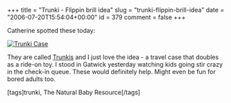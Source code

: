 +++
title = "Trunki - Flippin brill idea"
slug = "trunki-flippin-brill-idea"
date = "2006-07-20T15:54:04+00:00"
id = 379
comment = false
+++

Catherine spotted these today:

[ ![Trunki Case](http://www.thenaturalbabyresource.com/store/images/trunki_blue.jpg)](http://www.thenaturalbabyresource.com/store/product_info.php?products_id=991&osCsid=4191e6608f690343951ef1ba5eddd10d)

They are called [Trunkis](http://www.thenaturalbabyresource.com/store/product_info.php?products_id=991&osCsid=4191e6608f690343951ef1ba5eddd10d) and I just love the idea - a travel case that doubles as a ride-on toy. I stood in Gatwick yesterday watching kids going stir crazy in the check-in queue. These would definitely help. Might even be fun for bored adults too.

[tags]trunki, The Natural Baby Resource[/tags]
